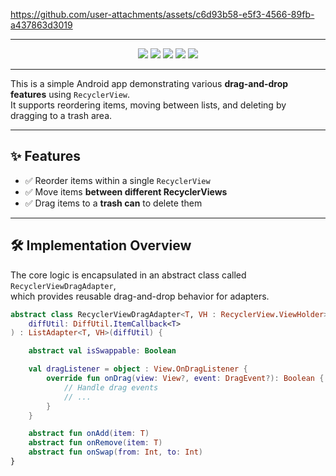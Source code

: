 
https://github.com/user-attachments/assets/c6d93b58-e5f3-4566-89fb-a437863d3019

---

<p align="center">
  <img src="https://img.shields.io/badge/Platform-Android-green.svg" />
  <img src="https://img.shields.io/badge/Language-Kotlin-blue.svg" />
  <img src="https://img.shields.io/badge/Architecture-MVVM-ff69b4.svg" />
  <img src="https://img.shields.io/badge/DI-Hilt-brightgreen.svg" />
  <img src="https://img.shields.io/badge/Database-Room-orange.svg" />
</p>

---

This is a simple Android app demonstrating various **drag-and-drop features** using `RecyclerView`.  
It supports reordering items, moving between lists, and deleting by dragging to a trash area.

---

## ✨ Features

- ✅ Reorder items within a single `RecyclerView`
- ✅ Move items **between different RecyclerViews**
- ✅ Drag items to a **trash can** to delete them

---

## 🛠 Implementation Overview

The core logic is encapsulated in an abstract class called `RecyclerViewDragAdapter`,  
which provides reusable drag-and-drop behavior for adapters.

```kotlin
abstract class RecyclerViewDragAdapter<T, VH : RecyclerView.ViewHolder>(
    diffUtil: DiffUtil.ItemCallback<T>
) : ListAdapter<T, VH>(diffUtil) {

    abstract val isSwappable: Boolean

    val dragListener = object : View.OnDragListener {
        override fun onDrag(view: View?, event: DragEvent?): Boolean {
            // Handle drag events
            // ...
        }
    }

    abstract fun onAdd(item: T)
    abstract fun onRemove(item: T)
    abstract fun onSwap(from: Int, to: Int)
}
````
